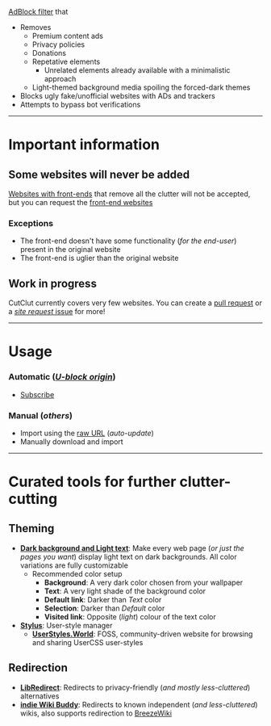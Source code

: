 [AdBlock filter](https://adguard.com/en/blog/what-are-filters.html) that
- Removes
  - Premium content ads
  - Privacy policies
  - Donations
  - Repetative elements
    - Unrelated elements already available with a minimalistic approach
  - Light-themed background media spoiling the forced-dark themes
- Blocks ugly fake/unofficial websites with ADs and trackers
- Attempts to bypass bot verifications

------

# Important information

## Some websites will never be added
[Websites with front-ends](https://github.com/mendel5/alternative-front-ends) that remove all the clutter will not be accepted, but you can request the [front-end websites](https://github.com/mendel5/alternative-front-ends)
### Exceptions
- The front-end doesn't have some functionality (*for the end-user*) present in the original website
- The front-end is uglier than the original website
## Work in progress
CutClut currently covers very few websites.
You can create a [pull request](https://github.com/DestroyerBDT/CutClut/pulls) or a [*site request* issue](https://github.com/DestroyerBDT/CutClut/issues/new?assignees=&labels=Site+request&projects=&template=site-request.md&title=) for more!

---

# Usage
### Automatic (*[U-block origin](https://ublockorigin.com)*)
  - [Subscribe](https://subscribe.adblockplus.org/?location=https://raw.githubusercontent.com/DestroyerBDT/CutClut/refs/heads/main/CutClut.txt&title=CutClut)
### Manual (*others*)
  - Import using the [raw URL](https://raw.githubusercontent.com/DestroyerBDT/CutClut/refs/heads/main/CutClut.txt) (*auto-update*)
  - Manually download and import
---
# Curated tools for further clutter-cutting
## Theming
- [**Dark background and Light text**](https://addons.mozilla.org/en-US/firefox/addon/dark-background-light-text): Make every web page (*or just the pages you want*) display light text on dark backgrounds. All color variations are fully customizable
  - Recommended color setup
     - **Background**: A very dark color chosen from your wallpaper
     - **Text**: A very light shade of the background color
     - **Default link**: Darker than *Text* color
     - **Selection**: Darker than *Default* color
     - **Visited link**: Opposite (*light*) colour of the text color
- [**Stylus**](https://github.com/openstyles/stylus): User-style manager
  - [**UserStyles.World**](https://userstyles.world): FOSS, community-driven website for browsing and sharing UserCSS user-styles
## Redirection
- [**LibRedirect**](https://libredirect.github.io): Redirects to privacy-friendly (*and mostly less-cluttered*) alternatives
- [**indie Wiki Buddy**](https://getindie.wiki): Redirects to known independent (*and less-cluttered*) wikis, also supports redirection to [BreezeWiki](https://bw.projectsegfau.lt)
